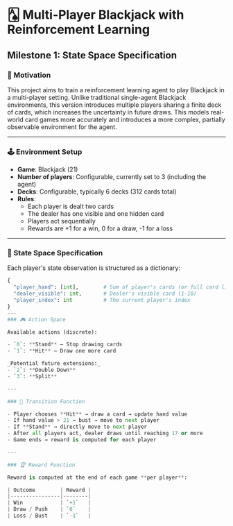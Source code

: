 # 🂡 Multi-Player Blackjack with Reinforcement Learning

## Milestone 1: State Space Specification

### 🎯 Motivation

This project aims to train a reinforcement learning agent to play Blackjack in a multi-player setting. Unlike traditional single-agent Blackjack environments, this version introduces multiple players sharing a finite deck of cards, which increases the uncertainty in future draws. This models real-world card games more accurately and introduces a more complex, partially observable environment for the agent.

---

### 🕹️ Environment Setup

- **Game**: Blackjack (21)  
- **Number of players**: Configurable, currently set to 3 (including the agent)  
- **Decks**: Configurable, typically 6 decks (312 cards total)  
- **Rules**:
  - Each player is dealt two cards  
  - The dealer has one visible and one hidden card  
  - Players act sequentially  
  - Rewards are +1 for a win, 0 for a draw, -1 for a loss  

---

### 🧠 State Space Specification

Each player's state observation is structured as a dictionary:

```python
{
  "player_hand": [int],        # Sum of player's cards (or full card list)
  "dealer_visible": int,       # Dealer's visible card (1-10)
  "player_index": int          # The current player's index
}
---
### 🎮 Action Space

Available actions (discrete):

- `0`: **Stand** – Stop drawing cards  
- `1`: **Hit** – Draw one more card  

_Potential future extensions:_
- `2`: **Double Down**  
- `3`: **Split**  

---

### 🔁 Transition Function

- Player chooses **Hit** → draw a card → update hand value  
- If hand value > 21 → bust → move to next player  
- If **Stand** → directly move to next player  
- After all players act, dealer draws until reaching 17 or more  
- Game ends → reward is computed for each player  

---

### 🏆 Reward Function

Reward is computed at the end of each game **per player**:

| Outcome        | Reward |
|----------------|--------|
| Win            | `+1`   |
| Draw / Push    | `0`    |
| Loss / Bust    | `-1`   |

